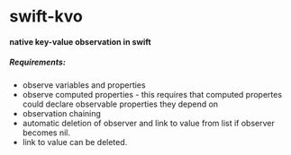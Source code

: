 # swift-kvo
#### native key-value observation in swift
##### Requirements:
- observe variables and properties
- observe computed properties - this requires that computed propertes could declare observable properties they depend on
- observation chaining
- automatic deletion of observer and link to value from list if observer becomes nil.
- link to value can be deleted.
